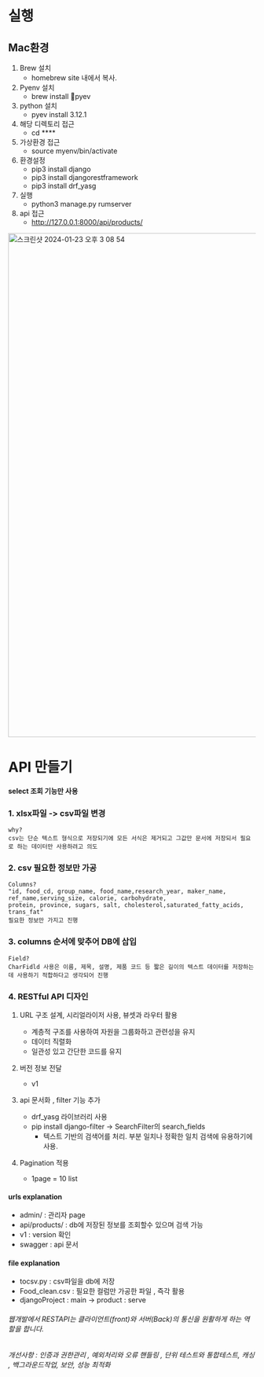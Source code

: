 # 실행 
## Mac환경 
1. Brew 설치
   - homebrew site 내에서 복사.
3. Pyenv 설치
   - brew install pyev
4. python 설치
   - pyev install 3.12.1
5. 해당 디렉토리 접근
   - cd ****
6. 가상환경 접근
   - source myenv/bin/activate
7. 환경설정
   - pip3 install django
   - pip3 install djangorestframework
   - pip3 install drf_yasg
8. 실행
   - python3 manage.py rumserver
9. api 접근
   - http://127.0.0.1:8000/api/products/

<img width="1026" alt="스크린샷 2024-01-23 오후 3 08 54" src="https://github.com/ariel-ssen/FoodAPI/assets/118493704/61b15867-ec01-450c-b080-41c5f31ee688">



# API 만들기 
#### select 조회 기능만 사용

### 1. xlsx파일 -> csv파일 변경 
    why?
    csv는 단순 텍스트 형식으로 저장되기에 모든 서식은 제거되고 그값만 문서에 저장되서 필요로 하는 데이터만 사용하려고 의도
    
### 2. csv 필요한 정보만 가공 
    Columns?
    "id, food_cd, group_name, food_name,research_year, maker_name, ref_name,serving_size, calorie, carbohydrate,
    protein, province, sugars, salt, cholesterol,saturated_fatty_acids, trans_fat"
    필요한 정보만 가지고 진행

### 3. columns 순서에 맞추어 DB에 삽입
    Field?
    CharFidld 사용은 이름, 제목, 설명, 제품 코드 등 짧은 길이의 텍스트 데이터를 저장하는데 사용하기 적합하다고 생각되어 진행

### 4. RESTful API 디자인 

1. URL 구조 설계, 시리얼라이저 사용, 뷰셋과 라우터 활용
    - 계층적 구조를 사용하여 자원을 그룹화하고 관련성을 유지
    - 데이터 직렬화
    - 일관성 있고 간단한 코드를 유지

2. 버전 정보 전달 
    - v1

3. api 문서화 , filter 기능 추가 
    - drf_yasg 라이브러리 사용 
    - pip install django-filter -> SearchFilter의 search_fields
        -  텍스트 기반의 검색어를 처리. 부분 일치나 정확한 일치 검색에 유용하기에 사용.

4. Pagination 적용
    - 1page = 10 list 

#### urls explanation
- admin/ : 관리자 page
- api/products/ : db에 저장된 정보를 조회할수 있으며 검색 가능
- v1 : version 확인 
- swagger : api 문서 

#### file explanation
- tocsv.py : csv파일을 db에 저장
- Food_clean.csv : 필요한 컬럼만 가공한 파일 , 즉각 활용
- djangoProject : main -> product : serve
###### 웹개발에서 RESTAPI는 클라이언트(front)와 서버(Back)의 통신을 원활하게 하는 역할을 합니다. 
###### 개선사항 :  인증과 권한관리 , 예외처리와 오류 핸들링 , 단위 테스트와 통합테스트, 캐싱 , 백그라운드작업, 보안, 성능 최적화
